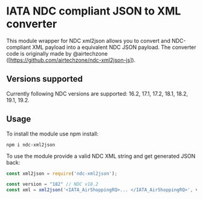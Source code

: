 # IATA NDC compliant JSON to XML converter

This module wrapper for NDC xml2json allows you to convert and NDC-compliant XML payload into a equivalent NDC JSON
payload. The converter code is originally made by @airtechzone ([https://github.com/airtechzone/ndc-xml2json-js]).

## Versions supported

Currently following NDC versions are supported: 16.2, 17.1, 17.2, 18.1, 18.2, 19.1, 19.2.

## Usage

To install the module use npm install:

```
npm i ndc-xml2json
```

To use the module provide a valid NDC XML string and get generated JSON back:

```javascript
const xml2json = require('ndc-xml2json');

const version = "182" // NDC v18.2
const xml = xml2json('<IATA_AirShoppingRQ>... </IATA_AirShoppingRQ>', version);
```